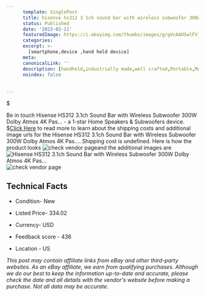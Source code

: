 ```yaml
---
      template: SinglePost
      title: hisense hs312 3 1ch sound bar with wireless subwoofer 300w dolby atmos 4k pas 
      status: Published
      date: '2023-02-11'
      featuredImage: https://i.ebayimg.com/thumbs/images/g/gVcAAOSwlFVj0OwQ/s-l225.jpg
      categories: 
      excerpt: >-
        [smartphone,device ,hand held device]
      meta:
      canonicalLink: ''
      description: [handheld,industrially made,well crafted,Portable,Mobile,Compact,Convenient,Lightweight,Maneuverable,Man-portable,Miniature,Carriable,Hand-held,Light,Holdable,Transportable,Mobile device,Pocket-sized,On-the-go,Wireless,Cordless,Compact size,Convenient size, smartphone,device ,hand held device]
      noindex: false
      
        
---
```

$

Be in touch Hisense HS312 3.1ch Sound Bar with Wireless Subwoofer 300W Dolby Atmos 4K Pas... - a 1-star Home Speakers & Subwoofers device.
$[Click Here](https://www.ebay.com/itm/266100733245?hash=item3df4d6f53d%3Ag%3AgVcAAOSwlFVj0OwQ&mkevt=1&mkcid=1&mkrid=711-53200-19255-0&campid=%253CePNCampaignId%253E&customid=%253CreferenceId%253E&toolid=10049) to read more to learn about the shipping costs and additional image urls for the Hisense HS312 3.1ch Sound Bar with Wireless Subwoofer 300W Dolby Atmos 4K Pas.... Shipping cost is undefined. Here is how the product looks ![check vendor page](https://i.ebayimg.com/thumbs/images/g/gVcAAOSwlFVj0OwQ/s-l225.jpg)and the additional images are![Hisense HS312 3.1ch Sound Bar with Wireless Subwoofer 300W Dolby Atmos 4K Pas...](https://i.ebayimg.com/images/g/gVcAAOSwlFVj0OwQ/s-l500.jpg)![check vendor page](https://origin-galleryplus.ebayimg.com/ws/web/266100733245_2_0_1/225x225.jpg,https://origin-galleryplus.ebayimg.com/ws/web/266100733245_3_0_1/225x225.jpg,https://origin-galleryplus.ebayimg.com/ws/web/266100733245_4_0_1/225x225.jpg,https://origin-galleryplus.ebayimg.com/ws/web/266100733245_5_0_1/225x225.jpg,https://origin-galleryplus.ebayimg.com/ws/web/266100733245_6_0_1/225x225.jpg,https://origin-galleryplus.ebayimg.com/ws/web/266100733245_7_0_1/225x225.jpg,https://origin-galleryplus.ebayimg.com/ws/web/266100733245_8_0_1/225x225.jpg,https://origin-galleryplus.ebayimg.com/ws/web/266100733245_9_0_1/225x225.jpg)



 ## Technical Facts 



     
      

 - Condition- New 


      

 - Listed Price- 334.02 


      

 - Currency- USD 


      

 - Feedback score - 436 


      

 - Location - US 


      
      

 *_This post may contain affiliate links from eBay and other third-party websites. As an eBay affiliate, we earn from qualifying purchases. Although we do our best to keep the information up-to-date and accurate, please check the date and all details with the vendor's website before making a purchase. Not all data may be accurate._*







